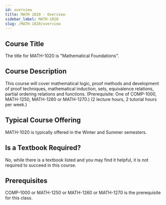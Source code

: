 ```yaml
---
id: overview
title: MATH 1020 - Overview
sidebar_label: MATH-1020
slug: /MATH-1020/overview
---
```


## Course Title

The title for MATH-1020 is "Mathematical Foundations".

## Course Description

This course will cover mathematical logic, proof methods and development of proof techniques, mathematical induction, sets, equivalence relations, partial ordering relations and functions. (Prerequisite: One of COMP-1000, MATH-1250, MATH-1260 or MATH-1270.) (2 lecture hours, 2 tutorial hours per week.)

## Typical Course Offering

MATH-1020 is typically offered in the Winter and Summer semesters.

## Is a Textbook Required?

No, while there is a textbook listed and you may find it helpful, it is not required to succeed in this course.

## Prerequisites

COMP-1000 or MATH-1250 or MATH-1260 or MATH-1270 is the prerequisite for this class.

